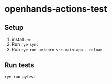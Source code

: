# openhands-actions-test


## Setup

1. install `rye`
2. Run `rye sync`
3. Run `rye run uvicorn src.main:app --reload`

## Run tests

```bash
rye run pytest
```
